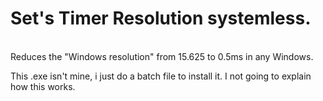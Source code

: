 # Set's Timer Resolution systemless.
</br> 
Reduces the "Windows resolution" from 15.625 to 0.5ms in any Windows.

This .exe isn't mine, i just do a batch file to install it.
I not going to explain how this works.
